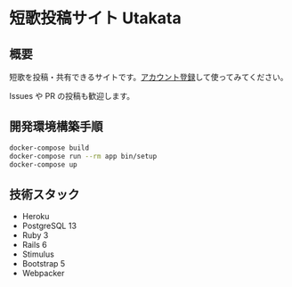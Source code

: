 # 短歌投稿サイト Utakata

## 概要

短歌を投稿・共有できるサイトです。[アカウント登録](https://utakatanka.jp/users/sign_up)して使ってみてください。

Issues や PR の投稿も歓迎します。

## 開発環境構築手順

```sh
docker-compose build
docker-compose run --rm app bin/setup
docker-compose up
```

## 技術スタック

- Heroku
- PostgreSQL 13
- Ruby 3
- Rails 6
- Stimulus
- Bootstrap 5
- Webpacker
